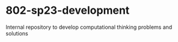 # 802-sp23-development

Internal repository to develop computational thinking problems and solutions
